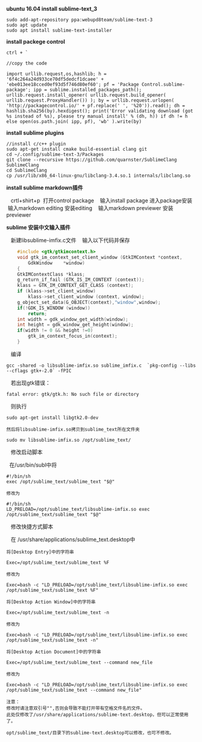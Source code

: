 **ubuntu 16.04 install sublime-text_3**

    sudo add-apt-repository ppa:webupd8team/sublime-text-3
    sudo apt update
    sudo apt install sublime-text-installer

**install packege control**

    ctrl + ` 

    //copy the code 
    
    import urllib.request,os,hashlib; h = '6f4c264a24d933ce70df5dedcf1dcaee' + 'ebe013ee18cced0ef93d5f746d80ef60'; pf = 'Package Control.sublime-package'; ipp = sublime.installed_packages_path(); urllib.request.install_opener( urllib.request.build_opener( urllib.request.ProxyHandler()) ); by = urllib.request.urlopen( 'http://packagecontrol.io/' + pf.replace(' ', '%20')).read(); dh = hashlib.sha256(by).hexdigest(); print('Error validating download (got %s instead of %s), please try manual install' % (dh, h)) if dh != h else open(os.path.join( ipp, pf), 'wb' ).write(by)  
    
**install sublime plugins**
    
    //install c/c++ plugin
    sudo apt-get install cmake build-essential clang git
    cd ~/.config/sublime-text-3/Packages
    git clone --recursive https://github.com/quarnster/SublimeClang SublimeClang
    cd SublimeClang
    cp /usr/lib/x86_64-linux-gnu/libclang-3.4.so.1 internals/libclang.so

**install sublime markdown插件**
    
    crtl+shirt+p  打开control package
    输入install package 进入package安装
    输入markdown editing 安装editing
    输入markdown previewer 安装previewer
    
**sublime 安装中文输入插件**

    新建libsublime-imfix.c文件
    输入以下代码并保存
``` c
    #include <gtk/gtkimcontext.h>
    void gtk_im_context_set_client_window (GtkIMContext *context,
        GdkWindow    *window)
    {
    GtkIMContextClass *klass;
    g_return_if_fail (GTK_IS_IM_CONTEXT (context));
    klass = GTK_IM_CONTEXT_GET_CLASS (context);
    if (klass->set_client_window)
        klass->set_client_window (context, window);
    g_object_set_data(G_OBJECT(context),"window",window);
    if(!GDK_IS_WINDOW (window))
        return;
    int width = gdk_window_get_width(window);
    int height = gdk_window_get_height(window);
    if(width != 0 && height !=0)
        gtk_im_context_focus_in(context);
    }
```
    编译
    
    gcc -shared -o libsublime-imfix.so sublime_imfix.c  `pkg-config --libs --cflags gtk+-2.0` -fPIC
    
    若出现gtk错误：
    
    fatal error: gtk/gtk.h: No such file or directory
    
    则执行
    
    sudo apt-get install libgtk2.0-dev
    
    然后将libsublime-imfix.so拷贝到sublime_text所在文件夹
    
    sudo mv libsublime-imfix.so /opt/sublime_text/

    修改启动脚本
    
    在/usr/bin/subl中将
    
    #!/bin/sh
    exec /opt/sublime_text/sublime_text "$@"
    
    修改为
    
    #!/bin/sh
    LD_PRELOAD=/opt/sublime_text/libsublime-imfix.so exec /opt/sublime_text/sublime_text "$@"
    
    修改快捷方式脚本
    
    在 /usr/share/applications/sublime_text.desktop中
    
    将[Desktop Entry]中的字符串
    
    Exec=/opt/sublime_text/sublime_text %F
    
    修改为
    
    Exec=bash -c "LD_PRELOAD=/opt/sublime_text/libsublime-imfix.so exec /opt/sublime_text/sublime_text %F"
    
    将[Desktop Action Window]中的字符串
    
    Exec=/opt/sublime_text/sublime_text -n
    
    修改为
    
    Exec=bash -c "LD_PRELOAD=/opt/sublime_text/libsublime-imfix.so exec /opt/sublime_text/sublime_text -n"
    
    将[Desktop Action Document]中的字符串
    
    Exec=/opt/sublime_text/sublime_text --command new_file
    
    修改为
    
    Exec=bash -c "LD_PRELOAD=/opt/sublime_text/libsublime-imfix.so exec /opt/sublime_text/sublime_text --command new_file"
    
    注意：
    修改时请注意双引号"",否则会导致不能打开带有空格文件名的文件。
    此处仅修改了/usr/share/applications/sublime-text.desktop，但可以正常使用了。
    
    opt/sublime_text/目录下的sublime-text.desktop可以修改，也可不修改。
